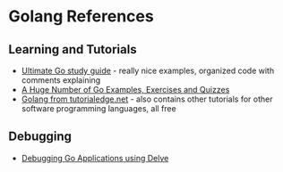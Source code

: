 # Golang References

## Learning and Tutorials

* [Ultimate Go study guide](https://github.com/hoanhan101/ultimate-go) - really
  nice examples, organized code with comments explaining
* [A Huge Number of Go Examples, Exercises and Quizzes](https://github.com/inancgumus/learngo)
* [Golang from tutorialedge.net](https://tutorialedge.neßt/course/golang/) - also
  contains other tutorials for other software programming languages, all free

## Debugging
* [Debugging Go Applications using Delve](https://golangbot.com/debugging-go-delve/)